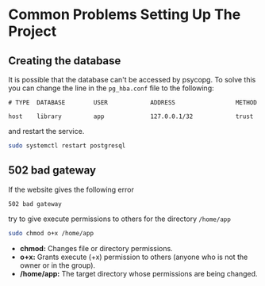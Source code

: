 # Common Problems Setting Up The Project



## Creating the database
It is possible that the database can't be accessed by psycopg. To solve this you can change the line in the ``pg_hba.conf`` file to the following:
```
# TYPE  DATABASE        USER            ADDRESS                 METHOD

host    library         app             127.0.0.1/32            trust
```
and restart the service.
```bash
sudo systemctl restart postgresql
```

## 502 bad gateway
If the website gives the following error 
```
502 bad gateway
```
try to give execute permissions to others for the directory ``/home/app``

```bash
sudo chmod o+x /home/app
```
- **chmod:** Changes file or directory permissions.
- **o+x:** Grants execute (+x) permission to others (anyone who is not the owner or in the group).
- **/home/app:** The target directory whose permissions are being changed.